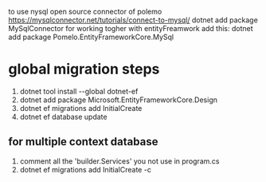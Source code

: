 to use nysql open source connector of polemo 
https://mysqlconnector.net/tutorials/connect-to-mysql/
dotnet add package MySqlConnector
for working togher with entityFreamwork add this:
dotnet add package Pomelo.EntityFrameworkCore.MySql

# global migration steps  

1. dotnet tool install --global dotnet-ef
2. dotnet add package Microsoft.EntityFrameworkCore.Design
3. dotnet ef migrations add InitialCreate 
4. dotnet ef database update
   
## for multiple context database
1. comment all the 'builder.Services' you not use in program.cs
2. dotnet ef migrations add InitialCreate -c <context class etc BlogDataContext>

